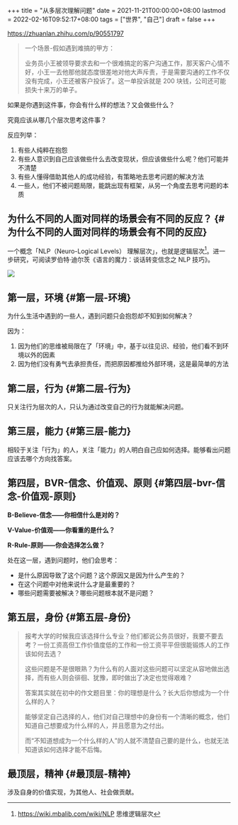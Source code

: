 +++
title = "从多层次理解问题"
date = 2021-11-21T00:00:00+08:00
lastmod = 2022-02-16T09:52:17+08:00
tags = ["世界", "自己"]
draft = false
+++

<https://zhuanlan.zhihu.com/p/90551797>

> 一个场景-假如遇到难搞的甲方：
>
> 业务员小王被领导要求去和一个很难搞定的客户沟通工作，那天客户心情不好，小王一去他那他就态度很差地对他大声斥责，于是需要沟通的工作不仅没有完成，小王还被客户投诉了。这一单投诉就是 200 块钱，公司还可能损失十来万的单子。

如果是你遇到这件事，你会有什么样的想法？又会做些什么？

究竟应该从哪几个层次思考这件事？

反应列举：

1.  有些人纯粹在抱怨
2.  有些人意识到自己应该做些什么去改变现状，但应该做些什么呢？他们可能并不清楚
3.  有些人懂得借助其他人的成功经验，有策略地去思考问题的解决方法
4.  一些人，他们不被问题局限，能跳出现有框架，从另一个角度去思考问题的本质


## 为什么不同的人面对同样的场景会有不同的反应？ {#为什么不同的人面对同样的场景会有不同的反应}

一个概念「NLP（Neuro-Logical Levels） 理解层次」，也就是逻辑层次[^fn:1]。进一步研究，可阅读罗伯特·迪尔茨《语言的魔力：谈话转变信念之 NLP 技巧》。

![](https://images.yidajiabei.xyz/understand-problem-from-multi-level.jpg "")


## 第一层，环境 {#第一层-环境}

为什么生活中遇到的一些人，遇到问题只会抱怨却不知到如何解决？

因为：

1.  因为他们的思维被局限在了「环境」中，基于以往见识、经验，他们看不到环境以外的因素
2.  因为他们没有勇气去承担责任，而把原因都推给外部环境，这是最简单的方法


## 第二层，行为 {#第二层-行为}

只关注行为层次的人，只认为通过改变自己的行为就能解决问题。


## 第三层，能力 {#第三层-能力}

相较于关注「行为」的人，关注「能力」的人明白自己应如何选择。能够看出问题应该去哪个方向找答案。


## 第四层，BVR-信念、价值观、原则 {#第四层-bvr-信念-价值观-原则}

**B-Believe-信念——你相信什么是对的？**

**V-Value-价值观——你看重的是什么？**

**R-Rule-原则——你会选择怎么做？**

处在这一层，遇到问题时，他们会思考：

-   是什么原因导致了这个问题？这个原因又是因为什么产生的？
-   在这个问题中对他来说什么才是最重要的？
-   哪些问题需要被解决？哪些问题根本就不是问题？


## 第五层，身份 {#第五层-身份}

> 报考大学的时候我应该选择什么专业？他们都说公务员很好，我要不要去考？一份工资高但工作价值度低的工作和一份工资平平但很能锻炼人的工作该如何去选？
>
> 这些问题是不是很眼熟？为什么有的人面对这些问题可以坚定从容地做出选择，而有些人则会徘徊、犹豫，即时做出了决定也觉得艰难？
>
> 答案其实就在初中的作文题目里：你的理想是什么？长大后你想成为一个什么样的人？
>
> 能够坚定自己选择的人，他们对自己理想中的身份有一个清晰的概念，他们知道自己想要成为什么样的人，并且愿意为之付出。
>
> 而“不知道想成为一个什么样的人”的人就不清楚自己要的是什么，也就无法知道该如何选择才能不后悔。


## 最顶层，精神 {#最顶层-精神}

涉及自身的价值实现，为其他人、社会做贡献。

[^fn:1]: <https://wiki.mbalib.com/wiki/NLP> 思维逻辑层次